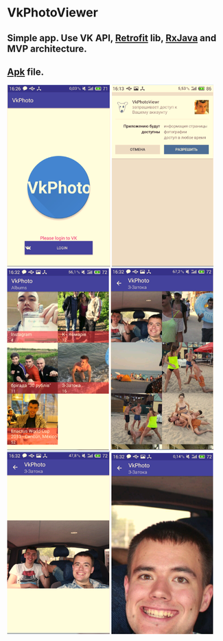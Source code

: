 # VkPhotoViewer

## Simple app. Use VK API, [Retrofit] lib, [RxJava] and MVP architecture.
## [Apk] file.
<img src="/art/ns1.PNG">
<img src="/art/ns2.PNG">
<img src="/art/ns3.PNG">
<img src="/art/ns4.PNG">
<img src="/art/ns5.PNG">
<img src="/art/ns6.PNG">

[Retrofit]: http://square.github.io/retrofit/
[RxJava]:https://github.com/ReactiveX/RxJava
[Apk]:https://github.com/OlafStaf/VkPhotoViewer/blob/master/vkphoto.apk
